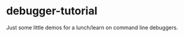 debugger-tutorial
=================

Just some little demos for a lunch/learn on command line debuggers.
